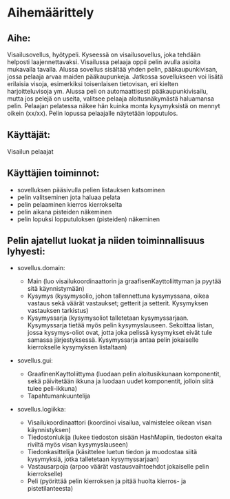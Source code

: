 # Aihemäärittely

## Aihe: 
Visailusovellus, hyötypeli. Kyseessä on visailusovellus, joka tehdään helposti laajennettavaksi. Visailussa pelaaja oppii pelin avulla asioita mukavalla tavalla. Alussa sovellus sisältää yhden pelin, pääkaupunkivisan, jossa pelaaja arvaa maiden pääkaupunkeja. Jatkossa sovellukseen voi lisätä erilaisia visoja, esimerkiksi toisenlaisen tietovisan, eri kielten harjoitteluvisoja ym.
Alussa peli on automaattisesti pääkaupunkivisailu, mutta jos pelejä on useita, valitsee pelaaja  aloitusnäkymästä haluamansa pelin. Pelaajan pelatessa näkee hän kuinka monta kysymyksistä on mennyt oikein (xx/xx). Pelin lopussa pelaajalle näytetään lopputulos.

## Käyttäjät: 
Visailun pelaajat

## Käyttäjien toiminnot:
- sovelluksen pääsivulla pelien listauksen katsominen
- pelin valitseminen jota haluaa pelata
- pelin pelaaminen kierros kierrokselta
- pelin aikana pisteiden näkeminen
- pelin lopuksi lopputuloksen (pisteiden) näkeminen

## Pelin ajatellut luokat ja niiden toiminnallisuus lyhyesti:

- sovellus.domain:
  - Main (luo visailukoordinaattorin ja graafisenKayttoliittyman ja pyytää sitä käynnistymään)
  - Kysymys (kysymysolio, johon tallennettuna kysymyssana, oikea vastaus sekä väärät vastaukset; getterit ja setterit. Kysymyksen vastauksen tarkistus)
  - Kysymyssarja (kysymysoliot talletetaan kysymyssarjaan. Kysymyssarja tietää myös pelin kysymyslauseen. Sekoittaa listan, jossa kysymys-oliot ovat, jotta joka pelissä kysymykset eivät tule samassa järjestyksessä. Kysymyssarja antaa pelin jokaiselle kierrokselle kysymyksen listaltaan)

- sovellus.gui:
  - GraafinenKayttoliittyma (luodaan pelin aloitusikkunaan komponentit, sekä päivitetään ikkuna ja luodaan uudet komponentit, jolloin siitä tulee peli-ikkuna)
  - Tapahtumankuuntelija

- sovellus.logiikka:
  - Visailukoordinaattori (koordinoi visailua, valmistelee oikean visan käynnistyksen)
  - Tiedostonlukija (lukee tiedoston sisään HashMapiin, tiedoston ekalta riviltä myös visan kysymyslauseen)
  - Tiedonkasittelija (käsittelee luetun tiedon ja muodostaa siitä kysymyksiä, jotka talletetaan kysymyssarjaan)
  - Vastausarpoja (arpoo väärät vastausvaihtoehdot jokaiselle pelin kierrokselle)
  - Peli (pyörittää pelin kierroksen ja pitää huolta kierros- ja pistetilanteesta)
